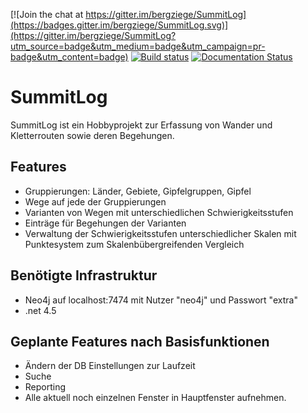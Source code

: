 [![Join the chat at https://gitter.im/bergziege/SummitLog](https://badges.gitter.im/bergziege/SummitLog.svg)](https://gitter.im/bergziege/SummitLog?utm_source=badge&utm_medium=badge&utm_campaign=pr-badge&utm_content=badge)
[![Build status](https://ci.appveyor.com/api/projects/status/v69dhslduqxy8g4j?svg=true)](https://ci.appveyor.com/project/bergziege/summitlog)
[![Documentation Status](https://readthedocs.org/projects/summitlogdoc/badge/?version=latest)](http://summitlogdoc.readthedocs.org/de/latest/?badge=latest)

# SummitLog #

SummitLog ist ein Hobbyprojekt zur Erfassung von Wander und Kletterrouten sowie deren Begehungen.

## Features ##

- Gruppierungen: Länder, Gebiete, Gipfelgruppen, Gipfel
- Wege auf jede der Gruppierungen
- Varianten von Wegen mit unterschiedlichen Schwierigkeitsstufen
- Einträge für Begehungen der Varianten
- Verwaltung der Schwierigkeitsstufen unterschiedlicher Skalen mit Punktesystem zum Skalenbübergreifenden Vergleich

## Benötigte Infrastruktur ##

- Neo4j auf localhost:7474 mit Nutzer "neo4j" und Passwort "extra"
- .net 4.5

## Geplante Features nach Basisfunktionen ##

- Ändern der DB Einstellungen zur Laufzeit
- Suche
- Reporting
- Alle aktuell noch einzelnen Fenster in Hauptfenster aufnehmen.
